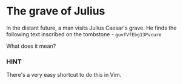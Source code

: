 # The grave of Julius

In the distant future, a man visits Julius Caesar's grave.
He finds the following text inscribed on the tombstone -
`guvfVfEbg13Pvcure`

What does it mean?

### HINT
There's a very easy shortcut to do this in Vim.
